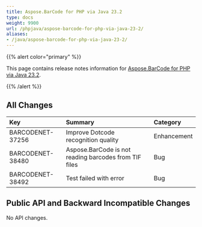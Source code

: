 ```yaml
---
title: Aspose.BarCode for PHP via Java 23.2
type: docs
weight: 9900
url: /phpjava/aspose-barcode-for-php-via-java-23-2/
aliases:
- /java/aspose-barcode-for-php-via-java-23-2/
---
```


{{% alert color="primary" %}} 

This page contains release notes information for [Aspose.BarCode for PHP via Java 23.2](https://downloads.aspose.com/barcode/php/new-releases/aspose.barcode-for-php-via-java-23.2/).

{{% /alert %}} 
## **All Changes**

|**Key**|**Summary**|**Category**|
| :- | :- | :- |
|BARCODENET-37256|Improve Dotcode recognition quality|Enhancement|
|BARCODENET-38480|Aspose.BarCode is not reading barcodes from TIF files|Bug|
|BARCODENET-38492|Test failed with error|Bug|

## **Public API and Backward Incompatible Changes**
No API changes.